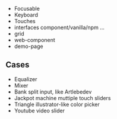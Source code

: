 * Focusable
* Keyboard
* Touches
* interfaces component/vanilla/npm ...
* grid
* web-component
* demo-page

## Cases

* Equalizer
* Mixer
* Bank split input, like Artlebedev
* Jackpot machine muttiple touch sliders
* Triangle illustrator-like color picker
* Youtube video slider